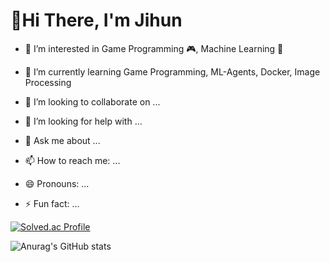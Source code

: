 

**<h1>👋Hi There, I'm Jihun</h1>**

- 🔭 I’m interested in Game Programming 🎮, Machine Learning 🧠

- 🌱 I’m currently learning Game Programming, ML-Agents, Docker, Image Processing

- 👯 I’m looking to collaborate on ...

- 🤔 I’m looking for help with ...

- 💬 Ask me about ...

- 📫 How to reach me: ...

- 😄 Pronouns: ...

- ⚡ Fun fact: ...

[![Solved.ac Profile](http://mazassumnida.wtf/api/generate_badge?boj=rlawlgns3433)](https://solved.ac/rlawlgns3433)

![Anurag's GitHub stats](https://github-readme-stats.vercel.app/api?username=rlawlgns3433&show_icons=true&theme=cobalt)
